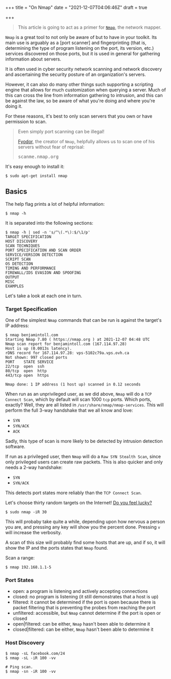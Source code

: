 +++
title = "On Nmap"
date = "2021-12-07T04:06:46Z"
draft = true

+++

> This article is going to act as a primer for [`Nmap`], the network mapper.

`Nmap` is a great tool to not only be aware of but to have in your toolkit.  Its main use is arguably as a [port scanner] and fingerprinting (that is, determining the type of program listening on the port, its version, etc.) services discovered on those ports, but it is used in general for gathering information about servers.

It is often used in cyber security network scanning and network discovery and ascertaining the security posture of an organization's servers.

However, it can also do many other things such supporting a scripting engine that allows for much customization when querying a server.  Much of this can cross the line from information gathering to intrusion, and this can be against the law, so be aware of what you're doing and where you're doing it.

For these reasons, it's best to only scan servers that you own or have permission to scan.

> Even simply port scanning can be illegal!
>
> [Fyodor], the creator of `Nmap`, helpfully allows us to scan one of his servers without fear of reprisal:
>
> <pre class="math">
> scanme.nmap.org
> </pre>

It's easy enough to install it:

```
$ sudo apt-get install nmap
```

## Basics

The help flag prints a lot of helpful information:

```
$ nmap -h
```

It is separated into the following sections:

```
$ nmap -h | sed -n 's/^\(.*\):$/\1/p'
TARGET SPECIFICATION
HOST DISCOVERY
SCAN TECHNIQUES
PORT SPECIFICATION AND SCAN ORDER
SERVICE/VERSION DETECTION
SCRIPT SCAN
OS DETECTION
TIMING AND PERFORMANCE
FIREWALL/IDS EVASION AND SPOOFING
OUTPUT
MISC
EXAMPLES
```

Let's take a look at each one in turn.

### Target Specification

One of the simplest `Nmap` commands that can be run is against the target's IP address:

```
$ nmap benjamintoll.com
Starting Nmap 7.80 ( https://nmap.org ) at 2021-12-07 04:48 UTC
Nmap scan report for benjamintoll.com (167.114.97.28)
Host is up (0.0013s latency).
rDNS record for 167.114.97.28: vps-5102c79a.vps.ovh.ca
Not shown: 997 closed ports
PORT    STATE SERVICE
22/tcp  open  ssh
80/tcp  open  http
443/tcp open  https

Nmap done: 1 IP address (1 host up) scanned in 0.12 seconds
```

When run as an unprivileged user, as we did above, `Nmap` will do a `TCP Connect Scan`, which by default will scan 1000 `tcp` ports.  Which ports, exactly?  Well, they are all listed in `/usr/share/nmap/nmap-services`.  This will perform the full 3-way handshake that we all know and love:

- `SYN`
- `SYN/ACK`
- `ACK`

Sadly, this type of scan is more likely to be detected by intrusion detection software.

If run as a privileged user, then `Nmap` will do a `Raw SYN Stealth Scan`, since only privileged users can create raw packets.  This is also quicker and only needs a 2-way handshake:

- `SYN`
- `SYN/ACK`

This detects port states more reliably than the `TCP Connect Scan`.

Let's choose thirty random targets on the Internet! [Do you feel lucky?]

```
$ sudo nmap -iR 30
```

This will probaby take quite a while, depending upon how nervous a person you are, and pressing any key will show you the percent done.  Pressing `v` will increase the verbosity.

A scan of this size will probably find some hosts that are up, and if so, it will show the IP and the ports states that `Nmap` found.

Scan a range:

```
$ nmap 192.168.1.1-5
```

### Port States

- open: a program is listening and actively accepting connections
- closed: no program is listening (it still demonstrates that a host is up)
- filtered: it cannot be determined if the port is open because there is packet filtering that is preventing the probes from reaching the port
- unfiltered: accessible, but `Nmap` cannot determine if the port is open or closed
- open|filtered: can be either, `Nmap` hasn't been able to determine it
- closed|filtered: can be either, `Nmap` hasn't been able to determine it

### Host Discovery

```
$ nmap -sL facebook.com/24
$ nmap -sL -iR 100 -vv

# Ping scan.
$ nmap -sn -iR 100 -vv
```

[`Nmap`]: https://nmap.org/
[port scanning]: https://en.wikipedia.org/wiki/Port_scanner
[Fyodor]: https://en.wikipedia.org/wiki/Gordon_Lyon
[Do you feel lucky?]: https://www.youtube.com/watch?v=abmULTYJJEg

